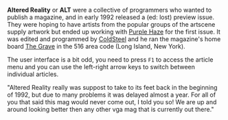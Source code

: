 **Altered Reality** or **ALT** were a collective of programmers who wanted to publish a magazine, and in early 1992 released a (ed: lost) preview issue. They were hoping to have artists from the popular groups of the artscene supply artwork but ended up working with [Purple Haze](https://demozoo.org/groups/115048/) for the first issue. It was edited and programmed by [ColdSteel](https://demozoo.org/sceners/128489/) and he ran the magazine's home board [The Grave](https://demozoo.org/bbs/7648/) in the 516 area code (Long Island, New York).

The user interface is a bit odd, you need to press `F1` to access the article menu and you can use the left-right arrow keys to switch between individual articles. 

"Altered Reality really was suppost to take to its feet back in the beginning of 1992, but due to many problems it was delayed almost a year. For all of you that said this mag would never come out, I told you so! We are up and around looking better then any other vga mag that is currently out there."